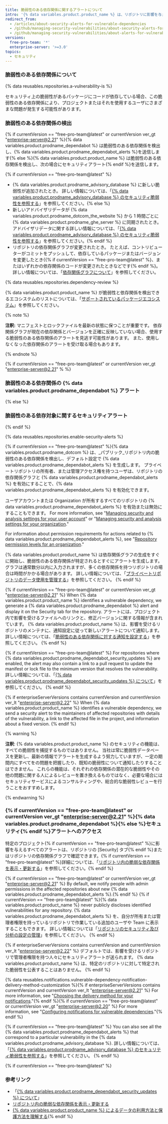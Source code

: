 ```yaml
---
title: 脆弱性のある依存関係に関するアラートについて
intro: '{% data variables.product.product_name %} は、リポジトリに影響を与える脆弱性を検出すると、{% if currentVersion == "free-pro-team@latest" or currentVersion ver_gt "enterprise-server@2.21" %}{% data variables.product.prodname_dependabot_alerts %}{% else %}セキュリティアラート{% endif %}を送信します。'
redirect_from:
  - /articles/about-security-alerts-for-vulnerable-dependencies
  - /github/managing-security-vulnerabilities/about-security-alerts-for-vulnerable-dependencies
  - /github/managing-security-vulnerabilities/about-alerts-for-vulnerable-dependencies
versions:
  free-pro-team: '*'
  enterprise-server: '>=3.0'
topics:
  - セキュリティ
---
```


<!--Marketing-LINK: From /features/security/software-supply-chain page "About alerts for vulnerable dependencies ".-->

### 脆弱性のある依存関係について

{% data reusables.repositories.a-vulnerability-is %}

セキュリティ上の脆弱性があるパッケージにコードが依存している場合、この脆弱性のある依存関係により、プロジェクトまたはそれを使用するユーザにさまざまな問題が発生する可能性があります。

### 脆弱性のある依存関係の検出

 {% if currentVersion == "free-pro-team@latest" or currentVersion ver_gt "enterprise-server@2.21" %}{% data variables.product.prodname_dependabot %} は脆弱性のある依存関係を検出し、{% data variables.product.prodname_dependabot_alerts %}を送信します{% else %}{% data variables.product.product_name %} は脆弱性のある依存関係を検出し、次の場合にセキュリティアラート{% endif %}を送信します。

{% if currentVersion == "free-pro-team@latest" %}
- {% data variables.product.prodname_advisory_database %} に新しい脆弱性が追加されたとき。 詳しい情報については、「[{% data variables.product.prodname_advisory_database %} のセキュリティ脆弱性を参照する](/github/managing-security-vulnerabilities/browsing-security-vulnerabilities-in-the-github-advisory-database)」を参照してください。{% else %}
- 新しいアドバイザリデータが {% data variables.product.prodname_dotcom_the_website %} から 1 時間ごとに {% data variables.product.prodname_ghe_server %} に同期されたとき。 アドバイザリデータに関する詳しい情報については、「<a href="/github/managing-security-vulnerabilities/browsing-security-vulnerabilities-in-the-github-advisory-database" class="dotcom-only">{% data variables.product.prodname_advisory_database %} のセキュリティ脆弱性を参照する</a>」を参照してください。{% endif %}
- リポジトリの依存関係グラフが変更されたとき。 たとえば、コントリビューターがコミットをプッシュして、依存しているパッケージまたはバージョンを変更したとき{{% if currentVersion == "free-pro-team@latest" %}、またはいずれかの依存関係のコードが変更されたときなどです{% endif %}。 詳しい情報については、「[依存関係グラフについて](/github/visualizing-repository-data-with-graphs/about-the-dependency-graph)」を参照してください。

{% data reusables.repositories.dependency-review %}

{% data variables.product.product_name %} が脆弱性と依存関係を検出できるエコシステムのリストについては、「[サポートされているパッケージエコシステム](/github/visualizing-repository-data-with-graphs/about-the-dependency-graph#supported-package-ecosystems)」を参照してください。

{% note %}

**注釈:** マニフェストとロックファイルを最新の状態に保つことが重要です。 依存関係グラフが現在の依存関係とバージョンを正確に反映していない場合、使用する脆弱性のある依存関係のアラートを見逃す可能性があります。 また、使用しなくなった依存関係のアラートを受け取る場合もあります。

{% endnote %}

{% if currentVersion == "free-pro-team@latest" or currentVersion ver_gt "enterprise-server@2.21" % %}
### 脆弱性のある依存関係の {% data variables.product.prodname_dependabot %} アラート
{% else %}
### 脆弱性のある依存対象に関するセキュリティアラート
{% endif %}

{% data reusables.repositories.enable-security-alerts %}

{% if currentVersion == "free-pro-team@latest" %}{% data variables.product.prodname_dotcom %} は、_パブリック_リポジトリ内の脆弱性のある依存関係を検出し、デフォルト設定で {% data variables.product.prodname_dependabot_alerts %} を生成します。 プライベートリポジトリの所有者、または管理アクセス権を持つユーザは、リポジトリの依存関係グラフと {% data variables.product.prodname_dependabot_alerts %} を有効にすることで、{% data variables.product.prodname_dependabot_alerts %} を有効化できます。

ユーザアカウントまたは Organization が所有するすべてのリポジトリの {% data variables.product.prodname_dependabot_alerts %} を有効または無効にすることもできます。 For more information, see "[Managing security and analysis settings for your user account](/github/setting-up-and-managing-your-github-user-account/managing-security-and-analysis-settings-for-your-user-account)" or "[Managing security and analysis settings for your organization](/organizations/keeping-your-organization-secure/managing-security-and-analysis-settings-for-your-organization)."

For information about permission requirements for actions related to {% data variables.product.prodname_dependabot_alerts %}, see "[Repository permission levels for an organization](/organizations/managing-access-to-your-organizations-repositories/repository-permission-levels-for-an-organization#permission-requirements-for-security-features)."

{% data variables.product.product_name %} は依存関係グラフの生成をすぐに開始し、脆弱性のある依存関係が特定されるとすぐにアラートを生成します。 グラフは通常数分以内に入力されますが、多くの依存関係を持つリポジトリの場合は時間がかかる場合があります。 詳しい情報については、「[プライベートリポジトリのデータ使用を管理する](/github/understanding-how-github-uses-and-protects-your-data/managing-data-use-settings-for-your-private-repository)」を参照してください。
{% endif %}

{% if currentVersion == "free-pro-team@latest" or currentVersion ver_gt "enterprise-server@2.21" %}
When {% data variables.product.product_name %} identifies a vulnerable dependency, we generate a {% data variables.product.prodname_dependabot %} alert and display it on the Security tab for the repository. アラートには、プロジェクト内で影響を受けるファイルへのリンクと、修正バージョンに関する情報が含まれています。 {% data variables.product.product_name %} は、影響を受けるリポジトリのメンテナに、通知設定に従って新しいアラートについて通知します。 詳しい情報については、「[脆弱性のある依存関係に対する通知を設定する](/code-security/supply-chain-security/configuring-notifications-for-vulnerable-dependencies)」を参照してください。
{% endif %}

{% if currentVersion == "free-pro-team@latest" %}
For repositories where {% data variables.product.prodname_dependabot_security_updates %} are enabled, the alert may also contain a link to a pull request to update the manifest or lock file to the minimum version that resolves the vulnerability. 詳しい情報については、「[{% data variables.product.prodname_dependabot_security_updates %} について](/github/managing-security-vulnerabilities/about-dependabot-security-updates)」を参照してください。
{% endif %}

{% if enterpriseServerVersions contains currentVersion and currentVersion ver_lt "enterprise-server@2.22" %}
When {% data variables.product.product_name %} identifies a vulnerable dependency, we send a security alert to the maintainers of affected repositories with details of the vulnerability, a link to the affected file in the project, and information about a fixed version.
{% endif %}

{% warning %}

**注釈**: {% data variables.product.product_name %} のセキュリティの機能は、すべての脆弱性を捕捉するものではありません。 当社は常に脆弱性データベースを更新し、最新の情報でアラートを生成するよう努力していますが、一定の期間内にすべてをの問題を把握したり、既知の脆弱性について通知したりすることはできません。 これらの機能は、それぞれの依存関係の潜在的な脆弱性やその他の問題に関する人によるレビューを置き換えるものではなく、必要な場合にはセキュリティサービスによるコンサルティングや、総合的な脆弱性レビューを行うことをおすすめします。

{% endwarning %}

### {% if currentVersion == "free-pro-team@latest" or currentVersion ver_gt "enterprise-server@2.21" %}{% data variables.product.prodname_dependabot %}{% else %}セキュリティ{% endif %}アラートへのアクセス

特定のプロジェクト{% if currentVersion == "free-pro-team@latest" %}に影響を与えるすべてのアラートは、リポジトリの [Security] タブ{% endif %}またはリポジトリの依存関係グラフで確認できます。{% if currentVersion == "free-pro-team@latest" %}詳細については、「[リポジトリ内の脆弱な依存関係を表示・更新する](/github/managing-security-vulnerabilities/viewing-and-updating-vulnerable-dependencies-in-your-repository)」を参照してください。{% endif %}

{% if currentVersion == "free-pro-team@latest" or currentVersion ver_gt "enterprise-server@2.21" %}
By default, we notify people with admin permissions in the affected repositories about new {% data variables.product.prodname_dependabot_alerts %}.{% endif %} {% if currentVersion == "free-pro-team@latest" %}{% data variables.product.product_name %} never publicly discloses identified vulnerabilities for any repository. {% data variables.product.prodname_dependabot_alerts %} を、自分が所有または管理者権限を持っているリポジトリで作業している追加のユーザや Team に表示することもできます。 詳しい情報については「[リポジトリのセキュリティ及び分析の設定の管理](/github/administering-a-repository/managing-security-and-analysis-settings-for-your-repository#granting-access-to-security-alerts)」を参照してください。
{% endif %}

{% if enterpriseServerVersions contains currentVersion and currentVersion ver_lt "enterprise-server@2.22" %}
デフォルトでは、影響を受けるリポジトリで管理者権限を持つ人々にセキュリティアラートが送られます。 {% data variables.product.product_name %} は、特定のリポジトリに対して特定された脆弱性を公表することはありません。
{% endif %}

{% data reusables.notifications.vulnerable-dependency-notification-delivery-method-customization %}{% if enterpriseServerVersions contains currentVersion and currentVersion ver_lt "enterprise-server@2.21" %} For more information, see "[Choosing the delivery method for your notifications](/github/receiving-notifications-about-activity-on-github/choosing-the-delivery-method-for-your-notifications)."{% endif %}{% if currentVersion == "free-pro-team@latest" or currentVersion ver_gt "enterprise-server@2.20" %} For more information, see "[Configuring notifications for vulnerable dependencies](/code-security/supply-chain-security/configuring-notifications-for-vulnerable-dependencies)."{% endif %}

{% if currentVersion == "free-pro-team@latest" %}
You can also see all the {% data variables.product.prodname_dependabot_alerts %} that correspond to a particular vulnerability in the {% data variables.product.prodname_advisory_database %}. 詳しい情報については、「[{% data variables.product.prodname_advisory_database %} のセキュリティ脆弱性を参照する](/github/managing-security-vulnerabilities/browsing-security-vulnerabilities-in-the-github-advisory-database#viewing-your-vulnerable-repositories)」を参照してください。
{% endif %}

{% if currentVersion == "free-pro-team@latest" %}
### 参考リンク

- 「[{% data variables.product.prodname_dependabot_security_updates %} について](/github/managing-security-vulnerabilities/about-dependabot-security-updates)」
- [リポジトリ内の脆弱な依存関係を表示・更新する](/articles/viewing-and-updating-vulnerable-dependencies-in-your-repository)
- [{% data variables.product.product_name %} によるデータの利用方法と保護方法を理解する](/categories/understanding-how-github-uses-and-protects-your-data){% endif %}
